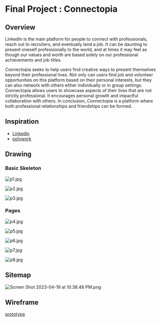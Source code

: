 # Final Project : Connectopia

## Overview

LinkedIn is the main platform for people to connect with professionals, reach out to recruiters, and eventually land a job. It can be daunting to present oneself professionally to the world, and at times it may feel as though our values and worth are based solely on our professional achievements and job titles.

Connectopia seeks to help users find creative ways to present themselves beyond their professional lives. Not only can users find job and volunteer opportunities on this platform based on their personal interests, but they can also network with others either individually or in group settings. Connectopia allows users to showcase aspects of their lives that are not strictly professional. It encourages personal growth and impactful collaboration with others. In conclusion, Connectopia is a platform where both professional relationships and friendships can be formed.

## Inspiration

- [Linkedin](https://www.linkedin.com/)
- [polywork](https://www.polywork.com/)

## Drawing

### ******************************Basic Skeleton******************************

![p1.jpg](/documentation/p1.jpg)

![p2.jpg](/documentation/p2.jpg)

![p3.jpg](/documentation/p3.jpg)

### Pages

![p4.jpg](/documentation/p4.jpg)

![p5.jpg](/documentation/p5.jpg)

![p6.jpg](/documentation/p6.jpg)

![p7.jpg](/documentation/p7.jpg)

![p8.jpg](/documentation/p8.jpg)

## Sitemap

![Screen Shot 2023-04-19 at 10.38.48 PM.png](/documentation/sitemap.png)

## Wireframe

[prototype](/documentation/prototype.pdf)
